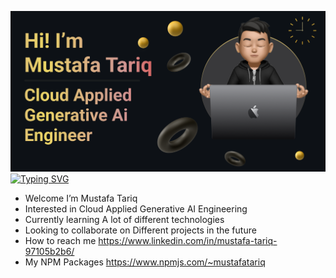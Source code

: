 ![logo](https://github.com/Mustafasheikhh/Mustafasheikhh/blob/main/Make%20your%20README.png)
[![Typing SVG](https://readme-typing-svg.demolab.com/?lines=First+line+of+text;Second+line+of+text)](https://git.io/typing-svg)

-  Welcome  I’m Mustafa Tariq
-  Interested in      Cloud Applied Generative AI Engineering
-  Currently learning      A lot of different technologies
-  Looking to collaborate on      Different projects in the future
-  How to reach me      https://www.linkedin.com/in/mustafa-tariq-97105b2b6/
-  My NPM Packages      https://www.npmjs.com/~mustafatariq
